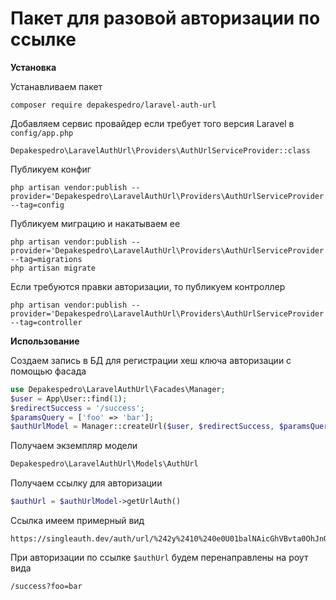 # Пакет для разовой авторизации по ссылке

**Установка**

Устанавливаем пакет
```text
composer require depakespedro/laravel-auth-url
```

Добавляем сервис провайдер если требует того версия Laravel в ```config/app.php```
```
Depakespedro\LaravelAuthUrl\Providers\AuthUrlServiceProvider::class
```

Публикуем конфиг
```text
php artisan vendor:publish --provider='Depakespedro\LaravelAuthUrl\Providers\AuthUrlServiceProvider' --tag=config
```

Публикуем миграцию и накатываем ее
```text
php artisan vendor:publish --provider='Depakespedro\LaravelAuthUrl\Providers\AuthUrlServiceProvider' --tag=migrations
php artisan migrate
```

Если требуются правки авторизации, то публикуем контроллер
```text
php artisan vendor:publish --provider='Depakespedro\LaravelAuthUrl\Providers\AuthUrlServiceProvider' --tag=controller
```

**Использование**

Создаем запись в БД для регистрации хеш ключа авторизации c помощью фасада

```php
use Depakespedro\LaravelAuthUrl\Facades\Manager;
$user = App\User::find(1);
$redirectSuccess = '/success';
$paramsQuery = ['foo' => 'bar'];
$authUrlModel = Manager::createUrl($user, $redirectSuccess, $paramsQuery);
```
Получаем экземпляр модели 
```php
Depakespedro\LaravelAuthUrl\Models\AuthUrl
```

Получаем ссылку для авторизации
```php
$authUrl = $authUrlModel->getUrlAuth()
```

Ссылка имеем примерный вид
```text
https://singleauth.dev/auth/url/%242y%2410%240e0U01balNAicGhVBvta0OhJnQDtFr6uEaoz.lVLx2RdmQjeSlE1a
```

При авторизации по ссылке ```$authUrl```  будем перенаправлены на роут вида 
```
/success?foo=bar
```